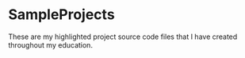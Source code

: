 # SampleProjects
These are my highlighted project source code files that I have created throughout my education.
